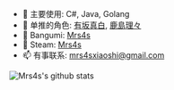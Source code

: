 - 🔭 主要使用: C#, Java, Golang
- 🌱 单推的角色: [有坂真白](https://bgm.tv/character/22880), [鹿島理々](https://bgm.tv/character/76764)
- 👯 Bangumi: [Mrs4s](https://bgm.tv/user/311369)
- 👯 Steam: [Mrs4s](https://steamcommunity.com/id/Mrs4s)
- 📫 有事联系: mrs4sxiaoshi@gmail.com

![Mrs4s's github stats](https://github-readme-stats.vercel.app/api?username=Mrs4s&show_icons=true)
